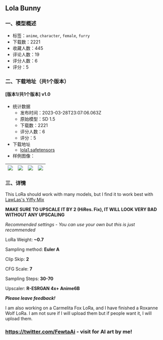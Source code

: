 ## Lola Bunny
### 一、模型概述

- 标签：`anime`, `character`, `female`, `furry`
- 下载数：2221
- 收藏人数：445
- 评论人数：19
- 评分人数：6
- 评分：5

### 二、下载地址（共1个版本）

#### [版本1/共1个版本] v1.0

- 统计数据
  - 发布时间：2023-03-28T23:07:06.063Z
  - 原始模型：SD 1.5
  - 下载数：2221
  - 评分人数：6
  - 评分：5
- 下载地址
  - [lola1.safetensors](https://civitai.com/api/download/models/22696)
- 样例图像：

| <img src="https://image.civitai.com/xG1nkqKTMzGDvpLrqFT7WA/fc52570e-7f13-48d2-6a69-7a98fc4f5f00/width=450/244771.jpeg" /> | <img src="https://image.civitai.com/xG1nkqKTMzGDvpLrqFT7WA/ae152bba-79f1-4bcd-43e6-1265dd4bc900/width=450/244776.jpeg" /> | <img src="https://image.civitai.com/xG1nkqKTMzGDvpLrqFT7WA/0cfedcf3-687d-4290-149f-849813f6f700/width=450/244775.jpeg" /> | <img src="https://image.civitai.com/xG1nkqKTMzGDvpLrqFT7WA/c9575ebe-9499-4ea9-10e4-8b0218e18b00/width=450/244774.jpeg" /> |
| ---- | ---- | ---- | ---- |


### 三、详情
<p>This LoRa should work with many models, but I find it to work best with <a target="_blank" rel="ugc" href="https://civitai.com/models/12979/lawlass-yiffymix-20-furry-model">LawLas's Yiffy Mix</a></p><p></p><p><strong>MAKE SURE TO UPSCALE IT BY 2 (HiRes. Fix), IT WILL LOOK VERY BAD WITHOUT ANY UPSCALING</strong></p><p></p><p><em>Recommended settings - You can use your own but this is just recommended</em></p><p>LoRa Weight: <strong>~0.7</strong></p><p>Sampling method: <strong>Euler A</strong></p><p>Clip Skip: <strong>2</strong></p><p>CFG Scale: <strong>7</strong></p><p>Sampling Steps: <strong>30-70</strong></p><p>Upscaler: <strong>R-ESRGAN 4x+ Anime6B</strong></p><p></p><p><strong><em>Please leave feedback!</em></strong></p><p>I am also working on a Carmelita Fox LoRa, and I have finished a Roxanne Wolf LoRa. I am not sure if I will upload them but if people want it, I will upload them.</p><p></p><h3><a target="_blank" rel="ugc" href="https://twitter.com/FewtaAi"><strong>https://twitter.com/FewtaAi</strong></a><strong> - visit for AI art by me!</strong></h3>